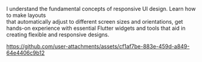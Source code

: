 I understand the fundamental concepts of responsive UI design. Learn how to make layouts  
that automatically adjust to different screen sizes and orientations, get hands-on experience with essential Flutter widgets and tools that aid in creating flexible and responsive designs.





https://github.com/user-attachments/assets/cf1af7be-883e-459d-a849-64e4406c9b12

